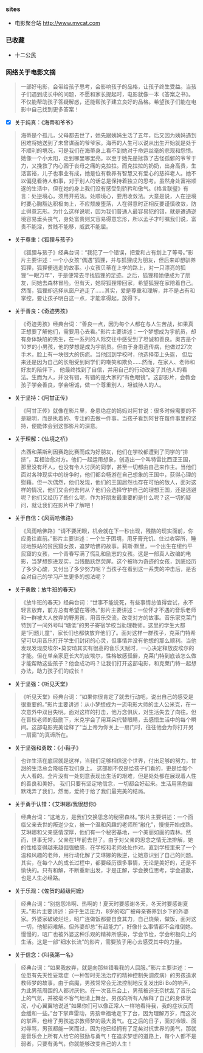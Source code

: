 

### sites
- 电影聚合站 http://www.mvcat.com


### 已收藏
- 十二公民


### 网络关于电影文摘
> 一部好电影，会带给孩子思考，会影响孩子的品格，让孩子终生受益。当孩子们遇到成长中的问题，不愿和家长提起时，电影就像一本《答案之书》。不仅能帮助孩子答疑解惑，还能帮孩子建立良好的品格。希望孩子们能在电影中自己找到更多答案！

- [x] 关于纯真：《海蒂和爷爷》
> 海蒂是个孤儿，父母都去世了，她先跟姨妈生活了五年，后又因为姨妈遇到困难将她送到了未曾谋面的爷爷家。海蒂的人生可以说从出生开始就是处于不顺利的境况，可是我们在海蒂身上看不到她对于命运丝毫的悲观和怨愤。她像一个小太阳，走到哪里哪里亮。以至于她先是拯救了古怪孤僻的爷爷于力，又挽救了内心困于丧母之痛的克拉拉。而克拉拉的奶奶，出身高贵，生活富裕，儿子也事业有成，她是位有教养有智慧又有爱心的慈祥老人。她不以偏见看待人和事，对于别人的话总是保持着独立的思考。虽然身处富裕顺遂的生活中，但在她的身上我们没有感受到骄矜和傲气。《格言联璧》有言：处逆境心，须用开拓法。处顺境心，要用收敛法。大意是说，人在逆境时要心胸豁达积极向上，不应颓废堕落，人在得意时正相反要谨慎收敛，防止得意忘形。为什么这样说呢，因为我们普通人最容易犯的错，就是遭遇逆境容易垂头丧气，身处富贵则又容易得意忘形，所以孟子才叮嘱我们说，富贵不能淫，贫贱不能移，威武不能屈。

- 关于尊重：《狐狸与孩子》
> 《狐狸与孩子》经典台词：“我犯了一个错误，把爱和占有划上了等号。”影片主要讲述：一个小女孩“偶遇”狐狸，并与狐狸成为朋友，但后来却想驯养狐狸，狐狸便逃走的故事。小女孩贝蒂在上学的路上，对一只漂亮的狐狸“一眼万年”，于是便常去寻找狐狸的足迹。之后，狐狸和她便成为了朋友，同她去森林冒险。但有天，她将狐狸带回家，希望狐狸在家陪着自己。然而，狐狸却选择从窗户逃走了……其实，爱是尊重和理解，并不是占有和掌控，要让孩子明白这一点，才能拿得起，放得下。

- 关于善良：《奇迹男孩》
> 《奇迹男孩》经典台词：“善良一点，因为每个人都在与人生苦战，如果真正想要了解他们，需要用心去看。”影片主要讲述：一个梦想成为宇航员，却有身体缺陷的男生，在一系列的人际交往中感受到了坦诚和善良。奥吉是个10岁的小男孩，他的梦想是成为宇航员。但由于身患遗传病，他做过27次手术，脸上有一块很大的伤疤。当他回到学校时，他选择带上头盔， 但后来还是因为自己的长相受到同学们的嘲笑和欺负……然而，在家人、老师和好友的陪伴下， 他最终找到了自信，并用自己的行动改变了其他人的看法。生而为人，并没有错，有错的是大家的“有色眼镜”。这部影片，会教会孩子学会善良，学会坦诚，做一个尊重别人，坦诚待人的人。

- 关于坚持：《阿甘正传》
> 《阿甘正传》就像在影片里，身患绝症的妈妈对阿甘说：很多时候需要的不是聪明，而是执着的、专注的去做一件事。当孩子看到阿甘在每件事里的坚持，便能体会到这部影片的深意。

- 关于理解：《仙境之桥》
> 杰西和莱斯利因赛跑比赛而成为好朋友，他们在学校都遭到了同学的“排挤”，互相治愈对方。他们一起运用想象，创造出一个叫特雷比西亚王国， 那里没有坏人，也没有令人讨厌的同学，甚至一切都由自己来作主。当他们面对各种现实中的纷争时，他们都会畅游在自己想象的王国中，获得心理的慰藉。但一次偶然，他们发现，他们的王国居然也存在可怕的敌人，面对这样的情况，他们又会何去何从？他们会选择守护自己的理想王国，还是逃避呢？他们又经历了些什么呢，作为好朋友最重要的是什么呢？这一切的疑问，就让我们在影片中了解吧！

- 关于自信：《风雨哈佛路》
> 《风雨哈佛路》“请不要闭眼，机会就在下一秒出现，残酷的现实面前，你应勇往直前。”影片主要讲述：一个生于困境，用牙膏充饥、住过收容所，睡过地铁站的贫民窟女孩，追梦哈佛的故事。莉斯·默里，一个出生在纽约平民窟的女孩，一个青春写满了慌乱和励志的女孩。这是一部真人改编的电影，当梦想照进现实，当残酷跃然荧屏。这个被称为奇迹的女孩，到底经历了多少心酸，又付出了多少努力呢？当孩子在看到这一系类的冲击后，是否会对自己的学习产生更多的想法呢？

- 关于勇敢：放牛班的春天》
>《放牛班的春天》经典台词：“世事不能说死，有些事情总值得尝试，永不轻言放弃，前方总有希望在等待。”影片主要讲述：一位怀才不遇的音乐老师和一群被大人放弃的野男孩，用音乐交流，改变对方的故事。音乐家克莱门特到了一间外号叫“塘低”的男子寄宿学校当助理教师。这里的学生大都是“问题儿童”，家长们也都快放弃他们了。面对这样一群孩子，克莱门特希望可以用音乐打开学生们封闭的心灵，但事情并没有他想的那么顺利。当他发现发现皮埃尔&#8226;莫安琦其实有很高的音乐天赋时，一心决定释放皮埃尔的才能。但在单亲家庭长大的皮埃尔，性格敏感孤僻，克莱门特到底该怎么做才能帮助这些孩子？他会成功吗？让我们打开这部电影，和克莱门特一起想办法，助力孩子们的成长！

- 关于坚强：《听见天堂》
> 《听见天堂》经典台词：“如果你很肯定了就去行动吧，说出自己的感受是很重要的。”影片主要讲述：从小梦想成为一流电影大师的主人公米克，在一次意外中双目失明。面对这样的打击，他万念俱灰，对生活失去了向往。但在盲校老师的鼓励下，米克学会了用耳朵代替眼睛，去感悟生活中的每个瞬间。这部电影完美诠释了"当上帝为你关上一扇门时，往往他会为你打开另一扇窗"的真谛所在。

- 关于坚强和勇敢：《小鞋子》
> 也许生活在底层就是这样，当我们足够相信这个世界，付出足够的努力，甘甜的生活总会降临在我们身上。
这部剧不仅是给孩子们看的，更是给每个大人看的。全片没有一处刻意表现出生活的艰难，但是处处都在展现着人性的善良和美好。
我们只要有坚定地信念，一切都会好起来。生活用黑色幽默戏弄了我们，然而，爱终于给了我们最完美的结局。

- 关于勇于认错：《艾琳娜/我很想你》
> 经典台词：“这地方，是我们交换思念的秘密森林。”影片主要讲述：一个面临父亲去世的叛逆少女，被一个温和风趣的老师所“融化”，慢慢开始成熟。艾琳娜和父亲感情深厚，他们有一个秘密基地，一个美丽如画的森林。然而，世事无常，父亲在1年前去世了。由于对父亲的思念之情无法排解，她的性格变得越来越倔强敏感，在学校和老师处处作对。直到学校里来了一个温和风趣的老师，用行动化解了艾琳娜的叛逆，让她意识到了自己的问题。其实，在每个人的成长过程中，都要经历很多事情，无论是美好的，还是不愉快的。只有和解，不断重新出发，才是正解，学会换位思考，学会道歉，也是人生必经路。

- 关于乐观：《佐贺的超级阿嬷》
> 经典台词：“别抱怨冷啊、热啊的！夏天时要感谢冬天，冬天时要感谢夏天。”影片主要讲述：迫于生活压力，8岁的昭广被母亲寄养到乡下的外婆家。外婆家破破烂烂，昭广连做饭都要自食其力，自己烧柴，做饭，面对这一切，他郁闷难解。但外婆却总“有超能力”，好像什么事情都不会难倒她。慢慢的，昭广也被外婆这种乐观的精神所感染，学会节俭，学会积极向上的生活。这是一部“细水长流”的影片，需要孩子用心去感受其中的力量。

- 关于信念：《叫我第一名》
> 经典台词：“如果我放弃，就是向那些错看我的人屈服。”影片主要讲述：一位患有先天性妥瑞症（一种暂时无法治疗的精神控制失调疾病）的男孩追求教师梦的故事。由于病魔，男孩常常会无法控制地反复发出Bi Bo的响声，为此男孩周围的人都讨厌他。在一次音乐会上，男孩被迫无奈扰乱了音乐会上的气氛，并被毫不客气地请上舞台。男孩向所有人解释了自己的身体状况，小心翼翼地说道“如果你们可以像正常人一样地看待我，我的症状反而会缓和一些。”台下掌声雷动，男孩幸福地走下了台，因为理解万岁，而这次的掌声，也给了男孩追求教师梦的最大勇气。在之后的日子，面对冷眼、面对辱骂，男孩都能一笑而过，因为他已经拥有了足矣对抗世界的勇气，那就是音乐会上所有人给它的鼓励与勇气！在追求梦想的道路上，每个人都不是弱者，只要有勇气，你就能够改变自己的人生！